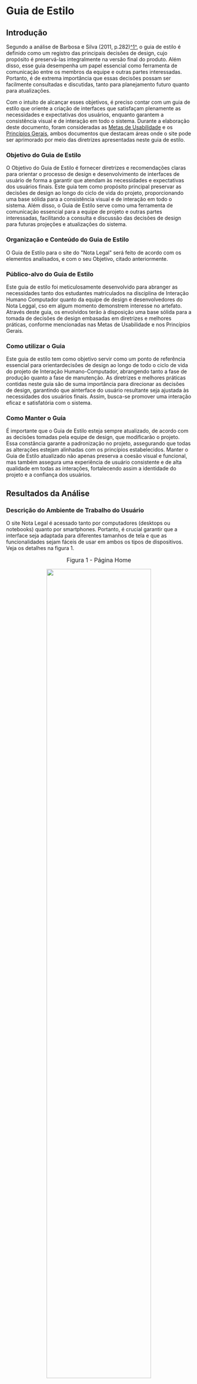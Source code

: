 # Guia de Estilo

## Introdução

Segundo a análise de Barbosa e Silva (2011, p.282)<a id="anchor_1" href="#REF1">^1^</a>, o guia de estilo é definido como um registro das principais decisões de design, cujo propósito é preservá-las integralmente na versão final do produto. Além disso, esse guia desempenha um papel essencial como ferramenta de comunicação entre os membros da equipe e outras partes interessadas. Portanto, é de extrema importância que essas decisões possam ser facilmente consultadas e discutidas, tanto para planejamento futuro quanto para atualizações.

Com o intuito de alcançar esses objetivos, é preciso contar com um guia de estilo que oriente a criação de interfaces que satisfaçam plenamente as necessidades e expectativas dos usuários, enquanto garantem a consistência visual e de interação em todo o sistema. Durante a elaboração deste documento, foram consideradas as [Metas de Usabilidade](#) e os [Princípios Gerais](#/), ambos documentos que destacam áreas onde o site pode ser aprimorado por meio das diretrizes apresentadas neste guia de estilo.


### Objetivo do Guia de Estilo

O Objetivo do Guia de Estilo é fornecer diretrizes e recomendações claras para orientar o processo de design e desenvolvimento de interfaces de usuário de forma a garantir que atendam às necessidades e expectativas dos usuários finais. Este guia tem como propósito principal preservar as decisões de design ao longo do ciclo de vida do projeto, proporcionando uma base sólida para a consistência visual e de interação em todo o sistema. Além disso, o Guia de Estilo serve como uma ferramenta de comunicação essencial para a equipe de projeto e outras partes interessadas, facilitando a consulta e discussão das decisões de design para futuras projeções e atualizações do sistema.

### Organização e Conteúdo do Guia de Estilo

O Guia de Estilo para o site do "Nota Legal" será feito de acordo com os elementos analisados, e com o seu Objetivo, citado anteriormente.

### Público-alvo do Guia de Estilo

Este guia de estilo foi meticulosamente desenvolvido para abranger as necessidades tanto dos estudantes matriculados na disciplina de Interação Humano Computador quanto da equipe de design e desenvolvedores do Nota Leggal, cso em algum momento demonstrem interesse no artefato. Através deste guia, os envolvidos terão à disposição uma base sólida para a tomada de decisões de design embasadas em diretrizes e melhores práticas, conforme mencionadas nas Metas de Usabilidade e nos Princípios Gerais.

### Como utilizar o Guia

Este guia de estilo tem como objetivo servir como um ponto de referência essencial para orientardecisões de design ao longo de todo o ciclo de vida do projeto de Interação Humano-Computador, 
abrangendo tanto a fase de produção quanto a fase de manutenção. As diretrizes e melhores práticas contidas neste guia são de suma importância para direcionar as decisões de design, garantindo que ainterface do usuário resultante seja ajustada às necessidades dos usuários finais. Assim, busca-se promover uma interação eficaz e satisfatória com o sistema.


### Como Manter o Guia

É importante que o Guia de Estilo esteja sempre atualizado, de acordo com as decisões tomadas pela equipe de design, que modificarão o projeto. Essa constância garante a padronização no projeto, assegurando que todas as alterações estejam alinhadas com os princípios estabelecidos. Manter o Guia de Estilo atualizado não apenas preserva a coesão visual e funcional, mas também assegura uma experiência de usuário consistente e de alta qualidade em todas as interações, fortalecendo assim a identidade do projeto e a confiança dos usuários.

## Resultados da Análise

### Descrição do Ambiente de Trabalho do Usuário

O site Nota Legal é acessado tanto por computadores (desktops ou notebooks) quanto por smartphones. Portanto, é crucial garantir que a interface seja adaptada para diferentes tamanhos de tela e que as funcionalidades sejam fáceis de usar em ambos os tipos de dispositivos. Veja os detalhes na figura 1.

<font size="3"><p style="text-align: center">Figura 1 - Página Home </font>

<div align="center">

<img src="https://github.com/Interacao-Humano-Computador/2023.2-NotaLegal/blob/main/docs/imagens/Captura%20de%20tela%20de%202023-10-20%2017-43-27.png?raw=true" style="width: 75%;height=auto;">

<font size="3">Fonte: <a href="#">Lucas Víctor</a>, 2023.</p></font>

</div>



## Elementos de Interface, Interação e Ação 

Os elementos de interface, interação e ação estão disponíveis no projeto, o qual pode ser acessado através do site Figma, no link abaixo:

<iframe style="border: 1px solid rgba(0, 0, 0, 0.1);" width="800" height="450" src="https://www.figma.com/embed?embed_host=share&url=https%3A%2F%2Fwww.figma.com%2Ffile%2Fe0jy4MMu1eMkm416vFHsBJ%2FGuia-de-Estilo---Nota-Legal%3Ftype%3Ddesign%26node-id%3D0%253A1%26mode%3Ddesign%26t%3DfPV6twxSZONjR758-1" allowfullscreen></iframe>



## Vocabulários e padrões

### Terminologia

Durante a criação dos protótipos, é fundamental utilizar uma linguagem simples e compreensível para os usuários, evitando o uso de termos técnicos. Se for necessário utilizar termos técnicos, eles devem ser explicados de maneira clara para que até mesmo os usuários iniciantes possam entender e usar a aplicação facilmente.

Em relação às telas comuns, elas devem seguir os padrões de layout especificados nos Elementos de Interface, garantindo que as informações sejam apresentadas de forma consistente.

No que diz respeito às caixas de diálogo, elas devem seguir um padrão definido, com os botões de confirmação e cancelamento posicionados de maneira uniforme em todas as caixas de diálogo, para proporcionar uma experiência de usuário consistente e intuitiva em toda a aplicação.

## Referências Bibliográficas

> <a id="REF1" href="#anchor_1">1.</a> BARBOSA, S. D. J.; SILVA, B. S. Interação Humano-Computador. Rio de Janeiro: Elsevier, 2011.

## Bibliográfia

> <a id="REF1" href="#anchor_1">1.</a> Repositório do Grupo 2 do desenvolvimento do projeto Lichess, disponível em: <https://github.com/Interacao-Humano-Computador/2022.2-Lichess>

> <a id="REF1" href="#anchor_1">2.</a>  Repositório do Grupo 1 do desenvolvimento do projeto Bilheteria Digital, disponível em: <https://github.com/Interacao-Humano-Computador/2023.1-BilheteriaDigital>
## Histórico de Versões

| Versão  | Data       | Descrição                                           | Autor(es)                                   | Revisor(es)             |
| ------- | ---------- | --------------------------------------------------- | -------------------------------------------------------- | -------------------------------------------------- |
| `1.0`   | 20/10/2023 | Criação da página guia de estilo.                                     | [Lucas Víctor](#)                             | [Izabela Alves](#)   |
| `1.1`   | 20/10/2023 | Adição introdução, objetivos, público-alvo, como utilizar, como manter.            | [Lucas Víctor](#) e [Lucas Ribeiro](#)               | [Izabela Alves](#)   |
| `1.2`    |20/10/2023 | Adição do figma.            | [Lucas Víctor](#)                            | [Izabela Alves](#)   |   
| `1.3`    |20/10/2023 | Adição do Descrição do Ambiente de Trabalho do Usuário           | [Lucas Víctor](#)                            | [Izabela Alves](#)   |   
| `1.4`    |20/10/2023 | Adição da Termologia           | [Lucas Víctor](#)                            | [Izabela Alves](#)   |  
| `1.5`    |20/10/2023 | Adição da link do figma           | [Lucas Víctor](#) e [Lucas Ribeiro](#)                            | [Izabela Alves](#)   |  
